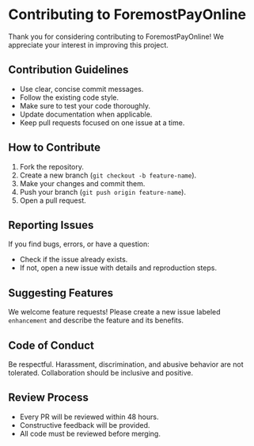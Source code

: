 # Contributing to ForemostPayOnline

Thank you for considering contributing to ForemostPayOnline! We appreciate your interest in improving this project.

## Contribution Guidelines

- Use clear, concise commit messages.
- Follow the existing code style.
- Make sure to test your code thoroughly.
- Update documentation when applicable.
- Keep pull requests focused on one issue at a time.

## How to Contribute

1. Fork the repository.
2. Create a new branch (`git checkout -b feature-name`).
3. Make your changes and commit them.
4. Push your branch (`git push origin feature-name`).
5. Open a pull request.

## Reporting Issues

If you find bugs, errors, or have a question:
- Check if the issue already exists.
- If not, open a new issue with details and reproduction steps.

## Suggesting Features

We welcome feature requests! Please create a new issue labeled `enhancement` and describe the feature and its benefits.

## Code of Conduct

Be respectful. Harassment, discrimination, and abusive behavior are not tolerated. Collaboration should be inclusive and positive.

## Review Process

- Every PR will be reviewed within 48 hours.
- Constructive feedback will be provided.
- All code must be reviewed before merging.
